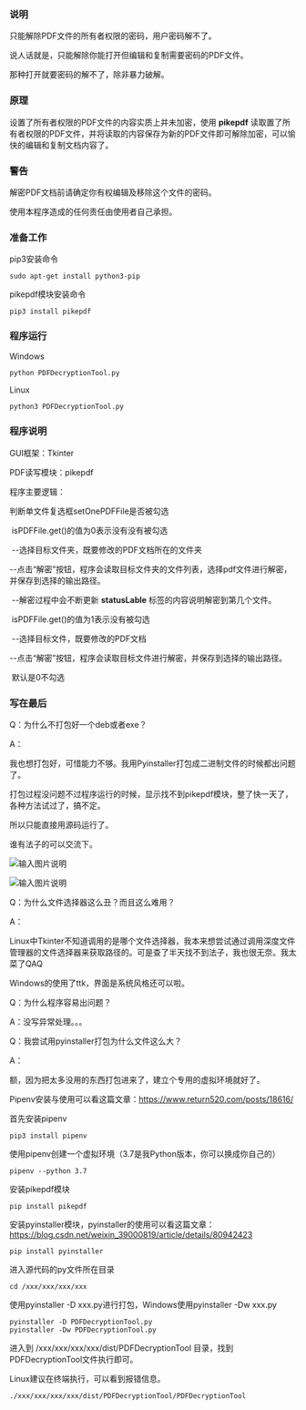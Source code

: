 ###  说明

只能解除PDF文件的所有者权限的密码，用户密码解不了。

说人话就是，只能解除你能打开但编辑和复制需要密码的PDF文件。

那种打开就要密码的解不了，除非暴力破解。



### 原理

设置了所有者权限的PDF文件的内容实质上并未加密，使用 **pikepdf**  读取置了所有者权限的PDF文件，并将读取的内容保存为新的PDF文件即可解除加密，可以愉快的编辑和复制文档内容了。



### 警告

解密PDF文档前请确定你有权编辑及移除这个文件的密码。

使用本程序造成的任何责任由使用者自己承担。



### 准备工作

pip3安装命令

```shell
sudo apt-get install python3-pip
```

pikepdf模块安装命令

``` shell
pip3 install pikepdf
```



### 程序运行

Windows

``` shell
python PDFDecryptionTool.py 
```

Linux

```shell
python3 PDFDecryptionTool.py 
```



### 程序说明

GUI框架：Tkinter

PDF读写模块：pikepdf 

程序主要逻辑：

判断单文件复选框setOnePDFFile是否被勾选

​	isPDFFile.get()的值为0表示没有没有被勾选

​	--选择目标文件夹，既要修改的PDF文档所在的文件夹

​	--点击“解密”按钮，程序会读取目标文件夹的文件列表，选择pdf文件进行解密，并保存到选择的输出路径。

​	--解密过程中会不断更新  **statusLable**  标签的内容说明解密到第几个文件。

​	isPDFFile.get()的值为1表示没有被勾选

​	--选择目标文件，既要修改的PDF文档

​	--点击“解密”按钮，程序会读取目标文件进行解密，并保存到选择的输出路径。

​	默认是0不勾选






### 写在最后

Q：为什么不打包好一个deb或者exe？

A：

我也想打包好，可惜能力不够。我用Pyinstaller打包成二进制文件的时候都出问题了。

打包过程没问题不过程序运行的时候，显示找不到pikepdf模块，整了快一天了，各种方法试过了，搞不定。

所以只能直接用源码运行了。

谁有法子的可以交流下。

![输入图片说明](https://images.gitee.com/uploads/images/2021/0422/110713_7b0864ef_7352405.png "image-20210421234842285.png")

![输入图片说明](https://images.gitee.com/uploads/images/2021/0422/110726_bfb43e9a_7352405.png "image-20210422001606402.png")

Q：为什么文件选择器这么丑？而且这么难用？

A：

Linux中Tkinter不知道调用的是哪个文件选择器，我本来想尝试通过调用深度文件管理器的文件选择器来获取路径的。可是查了半天找不到法子，我也很无奈。我太菜了QAQ

Windows的使用了ttk，界面是系统风格还可以啦。

Q：为什么程序容易出问题？

A：没写异常处理。。。

Q：我尝试用pyinstaller打包为什么文件这么大？

A：

额，因为把太多没用的东西打包进来了，建立个专用的虚拟环境﻿就好了。

Pipenv安装与使用可以看这篇文章：https://www.return520.com/posts/18616/

首先安装pipenv

```shell
pip3 install pipenv
```

使用pipenv创建一个虚拟环境（3.7是我Python版本，你可以换成你自己的）

```shell
pipenv --python 3.7
```

安装pikepdf模块

``` shell
pip install pikepdf
```

安装pyinstaller模块，pyinstaller的使用可以看这篇文章：https://blog.csdn.net/weixin_39000819/article/details/80942423

``` shell
pip install pyinstaller
```

进入源代码的py文件所在目录

``` shell
cd /xxx/xxx/xxx/xxx
```

使用pyinstaller -D xxx.py进行打包，Windows使用pyinstaller -Dw xxx.py

``` shell
pyinstaller -D PDFDecryptionTool.py 
pyinstaller -Dw PDFDecryptionTool.py 
```

进入到  /xxx/xxx/xxx/xxx/dist/PDFDecryptionTool 目录，找到PDFDecryptionTool文件执行即可。

Linux建议在终端执行，可以看到报错信息。

``` shell
./xxx/xxx/xxx/xxx/dist/PDFDecryptionTool/PDFDecryptionTool
```


